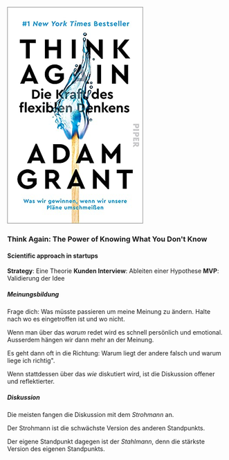 ![cover](cover.jpg)

### Think Again: The Power of Knowing What You Don't Know

#### Scientific approach in startups

**Strategy**: Eine Theorie
**Kunden Interview**: Ableiten einer Hypothese
**MVP**: Validierung der Idee


##### Meinungsbildung
Frage dich: Was müsste passieren um meine Meinung zu ändern. 
Halte nach wo es eingetroffen ist und wo nicht. 

Wenn man über das *warum* redet wird es schnell persönlich und emotional. 
Ausserdem hängen wir dann mehr an der Meinung.

Es geht dann oft in die Richtung: Warum liegt der andere falsch und warum liege ich richtig". 

Wenn stattdessen über das *wie* diskutiert wird, ist die Diskussion offener und reflektierter.


##### Diskussion

Die meisten fangen die Diskussion mit dem *Strohmann* an.

Der Strohmann ist die schwächste Version des anderen Standpunkts.

Der eigene Standpunkt dagegen ist der *Stahlmann*, denn die stärkste Version des eigenen Standpunkts.
